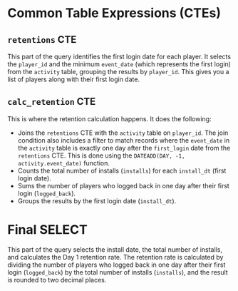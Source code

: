 # Common Table Expressions (CTEs)

## `retentions` CTE
This part of the query identifies the first login date for each player. It selects the `player_id` and the minimum `event_date` (which represents the first login) from the `activity` table, grouping the results by `player_id`. This gives you a list of players along with their first login date.

## `calc_retention` CTE
This is where the retention calculation happens. It does the following:

- Joins the `retentions` CTE with the `activity` table on `player_id`. The join condition also includes a filter to match records where the `event_date` in the `activity` table is exactly one day after the `first_login` date from the `retentions` CTE. This is done using the `DATEADD(DAY, -1, activity.event_date)` function.
- Counts the total number of installs (`installs`) for each `install_dt` (first login date).
- Sums the number of players who logged back in one day after their first login (`logged_back`).
- Groups the results by the first login date (`install_dt`).

# Final SELECT
This part of the query selects the install date, the total number of installs, and calculates the Day 1 retention rate. The retention rate is calculated by dividing the number of players who logged back in one day after their first login (`logged_back`) by the total number of installs (`installs`), and the result is rounded to two decimal places.
